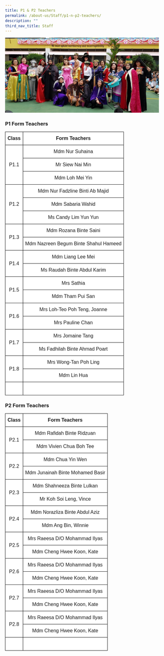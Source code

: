 ```yaml
---
title: P1 & P2 Teachers
permalink: /about-us/Staff/p1-n-p2-teachers/
description: ""
third_nav_title: Staff
---
```

![](/images/TNPS_Teachers.jpeg)

### **P1 Form Teachers**

<style type="text/css">
.tg  {border-collapse:collapse;border-spacing:0;margin:0px auto;}
.tg td{border-color:black;border-style:solid;border-width:1px;font-family:Arial, sans-serif;font-size:16px;
  overflow:hidden;padding:12px 7px;word-break:normal;}
.tg th{border-color:black;border-style:solid;border-width:1px;font-family:Arial, sans-serif;font-size:16px;
  font-weight:normal;overflow:hidden;padding:12px 7px;word-break:normal;}
.tg .tg-2g1l{background-color:#FFF;font-weight:bold;text-align:center;vertical-align:middle}
.tg .tg-f4yw{background-color:#FFF;text-align:center;vertical-align:middle}
</style>

<table class="tg">
<tbody>

<tr>
<td class="tg-2g1l">Class<br></td>
<td class="tg-2g1l">Form Teachers<br></td>
</tr>

<tr>
<td class="tg-f4yw" rowspan="3">P1.1<br></td>
<td class="tg-f4yw">Mdm Nur Suhaina<br></td>
</tr>
  
<tr>
<td class="tg-f4yw">Mr Siew Nai Min<br></td>
</tr>
<tr>
<td class="tg-f4yw">Mdm Loh Mei Yin<br></td>
</tr>

<tr>
<td class="tg-f4yw" rowspan="3">P1.2<br></td>
<td class="tg-f4yw">Mdm Nur Fadzline Binti Ab Majid<br></td>
</tr>

<tr>
<td class="tg-f4yw">Mdm Sabaria Wahid<br></td>
</tr>

<tr>
<td class="tg-f4yw">Ms Candy Lim Yun Yun<br></td>
</tr>	
	
<tr>
<td class="tg-f4yw" rowspan="2">P1.3<br></td>
<td class="tg-f4yw">Mdm Rozana Binte Saini <br></td>
</tr>
  
<tr>
<td class="tg-f4yw">Mdm Nazreen Begum Binte Shahul Hameed <br></td>
</tr>
  
<tr>
<td class="tg-f4yw" rowspan="2">P1.4<br></td>
<td class="tg-f4yw">Mdm Liang Lee Mei<br></td>
</tr>

<tr>
<td class="tg-f4yw">Ms Raudah Binte Abdul Karim<br></td>
</tr>
  
<tr>
<td class="tg-f4yw" rowspan="2">P1.5<br></td>
<td class="tg-f4yw">Mrs Sathia <br></td>
</tr>

<tr>
<td class="tg-f4yw">Mdm Tham Pui San</td>
</tr>

<tr>
<td class="tg-f4yw" rowspan="2">P1.6<br></td>
<td class="tg-f4yw">Mrs Loh-Teo Poh Teng, Joanne<br></td>
</tr>

<tr>
<td class="tg-f4yw">Mrs Pauline Chan</td>
</tr>

<tr>
<td class="tg-f4yw" rowspan="2">P1.7<br></td>
<td class="tg-f4yw">Mrs Jomaine Tang<br></td>
</tr>

<tr>
<td class="tg-f4yw">Ms Fadhilah Binte Ahmad Poart</td>
</tr>	

<tr>
<td class="tg-f4yw" rowspan="2">P1.8<br></td>
<td class="tg-f4yw">Mrs Wong-Tan Poh Ling<br></td>
</tr>

<tr>
<td class="tg-f4yw">Mdm Lin Hua</td>
</tr>

<tr>
<td class="tg-f4yw" rowspan="1"><br></td>
<td class="tg-f4yw"><br></td>
</tr>

</tbody>
</table>

### **P2 Form Teachers**

<style type="text/css">
.tg  {border-collapse:collapse;border-spacing:0;margin:0px auto;}
.tg td{border-color:black;border-style:solid;border-width:1px;font-family:Arial, sans-serif;font-size:16px;
  overflow:hidden;padding:12px 7px;word-break:normal;}
.tg th{border-color:black;border-style:solid;border-width:1px;font-family:Arial, sans-serif;font-size:16px;
  font-weight:normal;overflow:hidden;padding:12px 7px;word-break:normal;}
.tg .tg-2g1l{background-color:#FFF;font-weight:bold;text-align:center;vertical-align:middle}
.tg .tg-f4yw{background-color:#FFF;text-align:center;vertical-align:middle}
</style>

<table class="tg">
<tbody>

<tr>
<td class="tg-2g1l">Class<br></td>
<td class="tg-2g1l">Form Teachers<br></td>
</tr>

<tr>
<td class="tg-f4yw" rowspan="2">P2.1<br></td>
<td class="tg-f4yw">Mdm Rafidah Binte Ridzuan<br></td>
</tr>
  
<tr>
<td class="tg-f4yw">Mdm Vivien Chua Boh Tee<br></td>
</tr>

<tr>
<td class="tg-f4yw" rowspan="2">P2.2<br></td>
<td class="tg-f4yw">Mdm Chua Yin Wen<br></td>
</tr>

<tr>
<td class="tg-f4yw">Mdm Junainah Binte Mohamed Basir<br></td>
</tr>

<tr>
<td class="tg-f4yw" rowspan="2">P2.3<br></td>
<td class="tg-f4yw">Mdm Shahneeza Binte Lulkan<br></td>
</tr>
  
<tr>
<td class="tg-f4yw">Mr Koh Soi Leng, Vince<br></td>
</tr>
  
<tr>
<td class="tg-f4yw" rowspan="2">P2.4<br></td>
<td class="tg-f4yw">Mdm Norazliza Binte Abdul Aziz<br></td>
</tr>

<tr>
<td class="tg-f4yw">Mdm Ang Bin, Winnie<br></td>
</tr>
  
<tr>
<td class="tg-f4yw" rowspan="2">P2.5<br></td>
<td class="tg-f4yw">Mrs Raeesa D/O Mohammad Ilyas<br></td>
</tr>

<tr>
<td class="tg-f4yw">Mdm Cheng Hwee Koon, Kate</td>
</tr>
  
<tr>
<td class="tg-f4yw" rowspan="2">P2.6<br></td>
<td class="tg-f4yw">Mrs Raeesa D/O Mohammad Ilyas<br></td>
</tr>

<tr>
<td class="tg-f4yw">Mdm Cheng Hwee Koon, Kate</td>
</tr>
  
<tr>
<td class="tg-f4yw" rowspan="2">P2.7<br></td>
<td class="tg-f4yw">Mrs Raeesa D/O Mohammad Ilyas<br></td>
</tr>

<tr>
<td class="tg-f4yw">Mdm Cheng Hwee Koon, Kate</td>
</tr>
  
<tr>
<td class="tg-f4yw" rowspan="2">P2.8<br></td>
<td class="tg-f4yw">Mrs Raeesa D/O Mohammad Ilyas<br></td>
</tr>

<tr>
<td class="tg-f4yw">Mdm Cheng Hwee Koon, Kate</td>
</tr>

<tr>
<td class="tg-f4yw" rowspan="1"><br></td>
<td class="tg-f4yw"><br></td>
</tr>

</tbody>
</table>